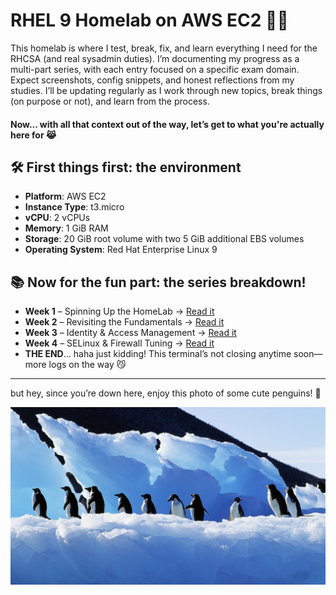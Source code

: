 # RHEL 9 Homelab on AWS EC2 🐧🧠 

This homelab is where I test, break, fix, and learn everything I need for the RHCSA (and real sysadmin duties). I’m documenting my progress as a multi-part series, with each entry focused on a specific exam domain. Expect screenshots, config snippets, and honest reflections from my studies. I’ll be updating regularly as I work through new topics, break things (on purpose or not), and learn from the process. 

#### Now... with all that context out of the way, let’s get to what you're actually here for 😹


## 🛠️ First things first: the environment

- **Platform**: AWS EC2  
- **Instance Type**: t3.micro  
- **vCPU**: 2 vCPUs 
- **Memory**: 1 GiB RAM  
- **Storage**: 20 GiB root volume with two 5 GiB additional EBS volumes
- **Operating System**: Red Hat Enterprise Linux 9  


## 📚 Now for the fun part: the series breakdown!

- **Week 1** – Spinning Up the HomeLab → [Read it](./lab-log/week1.md)  
- **Week 2** – Revisiting the Fundamentals → [Read it](./lab-log/week2.md)  
- **Week 3** – Identity & Access Management → [Read it](./lab-log/week3.md)
- **Week 4** – SELinux & Firewall Tuning → [Read it](./lab-log/week4.md)
- **THE END**... haha just kidding! This terminal’s not closing anytime soon—more logs on the way 😼

---

but hey, since you’re down here, enjoy this photo of some cute penguins! 🐧

<img src="assets/screenshots/birds-1756510438349-3248.jpg" width="800"/>



